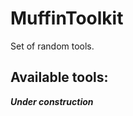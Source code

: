 <!--suppress HtmlDeprecatedAttribute -->

# MuffinToolkit

Set of random tools.

## Available tools:

***Under construction***
